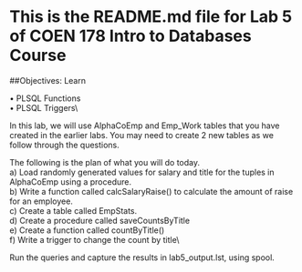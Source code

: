 # This is the README.md file for Lab 5 of COEN 178 Intro to Databases Course

##Objectives: Learn 

• PLSQL Functions\
• PLSQL Triggers\

In this lab, we will use AlphaCoEmp and Emp_Work tables that you have created in the earlier labs. You may need to create 2 new tables as we follow through the questions. 

The following is the plan of what you will do today.\
a) Load randomly generated values for salary and title for the tuples in AlphaCoEmp using a procedure.\
b) Write a function called calcSalaryRaise() to calculate the amount of raise for an employee.\
c) Create a table called EmpStats.\
d) Create a procedure called saveCountsByTitle\
e) Create a function called countByTitle()\
f) Write a trigger to change the count by title\ 

Run the queries and capture the results in lab5_output.lst, using spool. 

